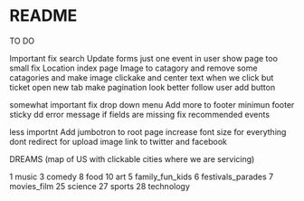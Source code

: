 # README
 TO DO

Important
  fix search
 Update forms
  just one event in user show page too small
fix Location index page
 Image to catagory and remove some catagories and make image clickake and center text
 when we click but ticket open new tab
 make pagination look better
  follow user add button



somewhat important
 fix drop down menu
 Add more to footer minimun footer sticky
dd error message if fields are missing
fix recommended events


less importnt
 Add jumbotron to root page
 increase font size for everything
 dont redirect for upload image
 link to twitter and facebook



DREAMS
(map of US with clickable cities where we are servicing)

1 music
3 comedy
8 food
10 art
5 family_fun_kids
6 festivals_parades
7 movies_film
25 science
27 sports
28 technology